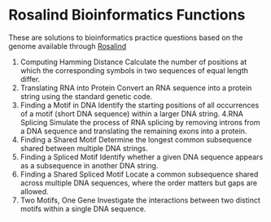 # Rosalind Bioinformatics Functions
These are solutions to bioinformatics practice questions based on the genome available through [Rosalind](https://rosalind.info/problems/locations/)

1. Computing Hamming Distance
Calculate the number of positions at which the corresponding symbols in two sequences of equal length differ.
2. Translating RNA into Protein
Convert an RNA sequence into a protein string using the standard genetic code.
3. Finding a Motif in DNA
Identify the starting positions of all occurrences of a motif (short DNA sequence) within a larger DNA string.
4.RNA Splicing
Simulate the process of RNA splicing by removing introns from a DNA sequence and translating the remaining exons into a protein.
5. Finding a Shared Motif
Determine the longest common subsequence shared between multiple DNA strings.
6. Finding a Spliced Motif
Identify whether a given DNA sequence appears as a subsequence in another DNA string.
7. Finding a Shared Spliced Motif
Locate a common subsequence shared across multiple DNA sequences, where the order matters but gaps are allowed.
8. Two Motifs, One Gene
Investigate the interactions between two distinct motifs within a single DNA sequence.
